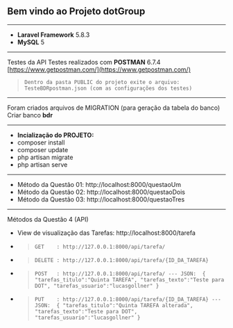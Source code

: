## Bem vindo ao Projeto dotGroup

***
* **Laravel Framework** 5.8.3
* **MySQL** 5
***

Testes da API
Testes realizados com **POSTMAN** 6.7.4 [https://www.getpostman.com/](https://www.getpostman.com/)
> `Dentro da pasta PUBLIC do projeto exite o arquivo: TesteBDRpostman.json (com as configurações dos testes)`

***

Foram criados arquivos de MIGRATION (para geração da tabela do banco)
Criar banco **bdr**

***

* **Incialização do PROJETO:**
* composer install
* composer update
* php artisan migrate
* php artisan serve

***
* Método da Questão 01: http://localhost:8000/questaoUm
* Método da Questão 02: http://localhost:8000/questaoDois
* Método da Questão 03: http://localhost:8000/questaoTres
***

Métodos da Questão 4 (API)

* View de visualização das Tarefas: http://localhost:8000/tarefa

* > `GET    : http://127.0.0.1:8000/api/tarefa/`
* > `DELETE : http://127.0.0.1:8000/api/tarefa/{ID_DA_TAREFA}`
* > `POST   : http://127.0.0.1:8000/api/tarefa/ --- JSON: 
{
	"tarefas_titulo":"Quinta TAREFA",
	"tarefas_texto":"Teste para DOT",
	"tarefas_usuario":"lucasgollner"
}`
* > `PUT    : http://127.0.0.1:8000/api/tarefa/{ID_DA_TAREFA} --- JSON: 
{
	"tarefas_titulo":"Quinta TAREFA alterada",
	"tarefas_texto":"Teste para DOT",
	"tarefas_usuario":"lucasgollner"
}`

